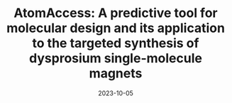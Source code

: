 ---
title: "AtomAccess: A predictive tool for molecular design and its application to the targeted synthesis of dysprosium single-molecule magnets"
collection: publications
date: 2023-10-05
venue: 'Journal of the American Chemical Society'
paperurl: 'https://pubs.acs.org/doi/10.1021/jacs.3c08841'
citation: 'G. Gransbury, S. Corner, J. Kragskow, P. Evans, H. Yeung, W. Blackmore, G. F. S. Whitehead, I. Vitorica-Yrezabal, Meagan S. Oakley, N. Chilton and D. Mills, <i>J. Am. Chem. Soc.</i>, 2023.'
---